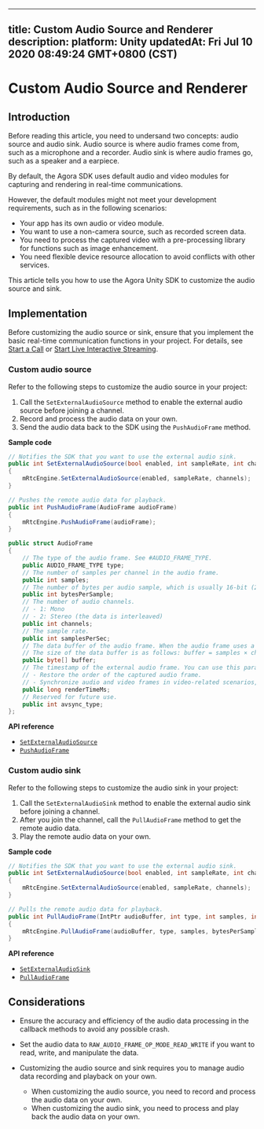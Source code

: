 
---
title: Custom Audio Source and Renderer
description: 
platform: Unity
updatedAt: Fri Jul 10 2020 08:49:24 GMT+0800 (CST)
---
# Custom Audio Source and Renderer
## Introduction

Before reading this article, you need to undersand two concepts: audio source and audio sink. Audio source is where audio frames come from, such as a microphone and a recorder. Audio sink is where audio frames go, such as a speaker and a earpiece.

By default, the Agora SDK uses default audio and video modules for capturing and rendering in real-time communications. 

However, the default modules might not meet your development requirements, such as in the following scenarios:

- Your app has its own audio or video module.
- You want to use a non-camera source, such as recorded screen data.
- You need to process the captured video with a pre-processing library for functions such as image enhancement.
- You need flexible device resource allocation to avoid conflicts with other services.

This article tells you how to use the Agora Unity SDK to customize the audio source and sink.

## Implementation

Before customizing the audio source or sink, ensure that you implement the basic real-time communication functions in your project. For details, see [Start a Call](../../en/Voice/start_call_audio_unity.md) or [Start Live Interactive Streaming](../../en/Voice/start_live_audio_unity.md).

### Custom audio source

Refer to the following steps to customize the audio source in your project:

1. Call the `SetExternalAudioSource` method to enable the external audio source before joining a channel.
2. Record and process the audio data on your own.
3. Send the audio data back to the SDK using the `PushAudioFrame` method.

**Sample code**

```c#
// Notifies the SDK that you want to use the external audio sink.
public int SetExternalAudioSource(bool enabled, int sampleRate, int channels)
{
    mRtcEngine.SetExternalAudioSource(enabled, sampleRate, channels);
}

// Pushes the remote audio data for playback.
public int PushAudioFrame(AudioFrame audioFrame)
{
    mRtcEngine.PushAudioFrame(audioFrame);
}

public struct AudioFrame 
{
    // The type of the audio frame. See #AUDIO_FRAME_TYPE.
    public AUDIO_FRAME_TYPE type;
    // The number of samples per channel in the audio frame.
    public int samples;  
    // The number of bytes per audio sample, which is usually 16-bit (2-byte).
    public int bytesPerSample;  
    // The number of audio channels.
    // - 1: Mono
    // - 2: Stereo (the data is interleaved)
    public int channels;  
    // The sample rate.
    public int samplesPerSec;  
    // The data buffer of the audio frame. When the audio frame uses a stereo channel, the data buffer is interleaved. 
    // The size of the data buffer is as follows: buffer = samples × channels × bytesPerSample.
    public byte[] buffer;  
    // The timestamp of the external audio frame. You can use this parameter for the following purposes:
    // - Restore the order of the captured audio frame.
    // - Synchronize audio and video frames in video-related scenarios, including where external video sources are used.
    public long renderTimeMs;
    // Reserved for future use.
    public int avsync_type;
};
```

**API reference**

- [`SetExternalAudioSource`](https://docs.agora.io/en/Voice/API%20Reference/unity/classagora__gaming__rtc_1_1_i_rtc_engine.html#a91a7599be9ca163f0b43c83a4b3a902e)
- [`PushAudioFrame`](https://docs.agora.io/en/Voice/API%20Reference/unity/classagora__gaming__rtc_1_1_i_rtc_engine.html#ac7340e14573a6fdf089924b228555ba7)

### Custom audio sink

Refer to the following steps to customize the audio sink in your project:

1. Call the `SetExternalAudioSink` method to enable the external audio sink before joining a channel.
2. After you join the channel, call the `PullAudioFrame` method to get the remote audio data.
3. Play the remote audio data on your own.

**Sample code**

```c#
// Notifies the SDK that you want to use the external audio sink.
public int SetExternalAudioSource(bool enabled, int sampleRate, int channels)
{
    mRtcEngine.SetExternalAudioSource(enabled, sampleRate, channels);
}

// Pulls the remote audio data for playback.
public int PullAudioFrame(IntPtr audioBuffer, int type, int samples, int bytesPerSample, int channels, int samplesPerSec, long renderTimeMs, int avsync_type)
{
    mRtcEngine.PullAudioFrame(audioBuffer, type, samples, bytesPerSample, channels, samplesPerSec, renderTimeMs, avsync_type);
}
```

**API reference**

- [`SetExternalAudioSink`](https://docs.agora.io/en/Voice/API%20Reference/unity/classagora__gaming__rtc_1_1_i_rtc_engine.html#ac767651baab2797313e4c13db7f66260)
- [`PullAudioFrame`](https://docs.agora.io/en/Voice/API%20Reference/unity/classagora__gaming__rtc_1_1_audio_raw_data_manager.html#a6aa04f6b4cf488d46bc64b39a11d891e)

## Considerations

* Ensure the accuracy and efficiency of the audio data processing in the callback methods to avoid any possible crash.
* Set the audio data to `RAW_AUDIO_FRAME_OP_MODE_READ_WRITE` if you want to read, write, and manipulate the data.
* Customizing the audio source and sink requires you to manage audio data recording and playback on your own.

	- When customizing the audio source, you need to record and process the audio data on your own.
	- When customizing the audio sink, you need to process and play back the audio data on your own.
